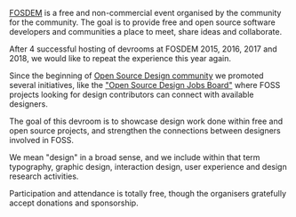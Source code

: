 [FOSDEM](https://fosdem.org/2019/) is a free and non-commercial event organised by the community for the community. The goal is to provide free and open source software developers and communities a place to meet, share ideas and collaborate.

After 4 successful hosting of devrooms at FOSDEM 2015, 2016, 2017 and 2018, we would like to repeat the experience this year again.

Since the beginning of [Open Source Design community](http://opensourcedesign.net/) we promoted several initiatives, like the ["Open Source Design Jobs Board"](http://opensourcedesign.net/) where FOSS projects looking for design contributors can connect with available designers.

The goal of this devroom is to showcase design work done within free and open source projects, and strengthen the connections between designers involved in FOSS.

We mean "design" in a broad sense, and we include within that term typography, graphic design, interaction design, user experience and design research activities.

Participation and attendance is totally free, though the organisers gratefully accept donations and sponsorship.
